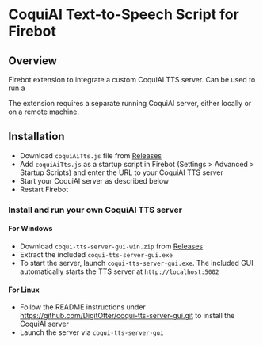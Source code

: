 # CoquiAI Text-to-Speech Script for Firebot

## Overview
Firebot extension to integrate a custom CoquiAI TTS server. Can be used to run a

The extension requires a separate running CoquiAI server, either locally or on a remote machine. 

## Installation
- Download `coquiAiTts.js` file from [Releases](https://github.com/DigitOtter/firebot-script-coqui-ai-tts/releases)
- Add `coquiAiTts.js` as a startup script in Firebot (Settings > Advanced > Startup Scripts) and enter the URL to your CoquiAI TTS server
- Start your CoquiAI server as described below
- Restart Firebot

### Install and run your own CoquiAI TTS server

#### For Windows
- Download `coqui-tts-server-gui-win.zip` from [Releases](https://github.com/DigitOtter/firebot-script-coqui-ai-tts/releases)
- Extract the included `coqui-tts-server-gui.exe`
- To start the server, launch `coqui-tts-server-gui.exe`. The included GUI automatically starts the TTS server at `http://localhost:5002`

#### For Linux
- Follow the README instructions under https://github.com/DigitOtter/coqui-tts-server-gui.git to install the CoquiAI server
- Launch the server via `coqui-tts-server-gui`
